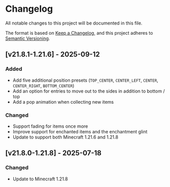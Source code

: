 # Changelog

All notable changes to this project will be documented in this file.

The format is based on [Keep a Changelog](https://keepachangelog.com/en/1.0.0/),
and this project adheres to [Semantic Versioning](https://semver.org/spec/v2.0.0.html).

## [v21.8.1-1.21.6] - 2025-09-12

### Added

- Add five additional position presets (`TOP_CENTER`, `CENTER_LEFT`, `CENTER`, `CENTER_RIGHT`, `BOTTOM_CENTER`)
- Add an option for entries to move out to the sides in addition to bottom / top
- Add a pop animation when collecting new items

### Changed

- Support fading for items once more
- Improve support for enchanted items and the enchantment glint
- Update to support both Minecraft 1.21.6 and 1.21.8

## [v21.8.0-1.21.8] - 2025-07-18

### Changed

- Update to Minecraft 1.21.8

